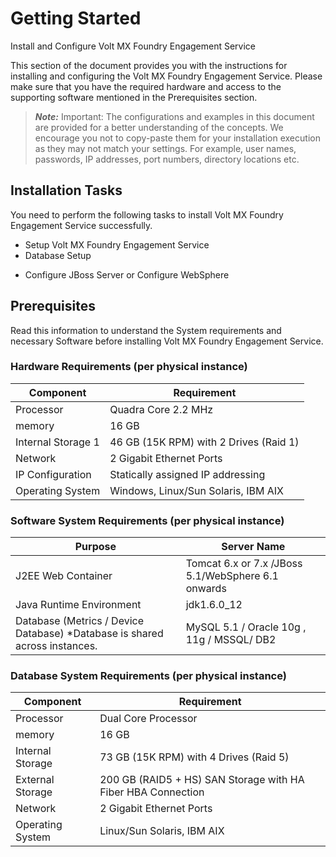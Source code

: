                             

Getting Started
===============

Install and Configure Volt MX Foundry Engagement Service

This section of the document provides you with the instructions for installing and configuring the Volt MX Foundry Engagement Service. Please make sure that you have the required hardware and access to the supporting software mentioned in the Prerequisites section.

> **_Note:_** Important: The configurations and examples in this document are provided for a better understanding of the concepts. We encourage you not to copy-paste them for your installation execution as they may not match your settings. For example, user names, passwords, IP addresses, port numbers, directory locations etc.

Installation Tasks
------------------

You need to perform the following tasks to install Volt MX Foundry Engagement Service successfully.

*   Setup Volt MX Foundry Engagement Service
*   Database Setup

<!-- *   Configure WebLogic or Configure JBoss Server or Configure WebSphere -->

*   Configure JBoss Server or Configure WebSphere

Prerequisites
-------------

Read this information to understand the System requirements and necessary Software before installing Volt MX Foundry Engagement Service.

### Hardware Requirements (per physical instance)

  
| Component | Requirement |
| --- | --- |
| Processor | Quadra Core 2.2 MHz |
| memory | 16 GB |
| Internal Storage 1 | 46 GB (15K RPM) with 2 Drives (Raid 1) |
| Network | 2 Gigabit Ethernet Ports |
| IP Configuration | Statically assigned IP addressing |
| Operating System | Windows, Linux/Sun Solaris, IBM AIX |

### Software System Requirements (per physical instance)

  
<!-- | Purpose | Server Name |
| --- | --- |
| J2EE Web Container | Tomcat 6.x or 7.x/WebLogic 10.3 /JBoss 5.1/WebSphere 6.1 onwards |
| Java Runtime Environment | jdk1.6.0\_12 |
| Database (Metrics / Device Database) \*Database is shared across instances. | MySQL 5.1 / Oracle 10g , 11g / MSSQL/ DB2 | -->

| Purpose | Server Name |
| --- | --- |
| J2EE Web Container | Tomcat 6.x or 7.x /JBoss 5.1/WebSphere 6.1 onwards |
| Java Runtime Environment | jdk1.6.0\_12 |
| Database (Metrics / Device Database) \*Database is shared across instances. | MySQL 5.1 / Oracle 10g , 11g / MSSQL/ DB2 |


### Database System Requirements (per physical instance)

  
| Component | Requirement |
| --- | --- |
| Processor | Dual Core Processor |
| memory | 16 GB |
| Internal Storage | 73 GB (15K RPM) with 4 Drives (Raid 5) |
| External Storage | 200 GB (RAID5 + HS) SAN Storage with HA Fiber HBA Connection |
| Network | 2 Gigabit Ethernet Ports |
| Operating System | Linux/Sun Solaris, IBM AIX |

